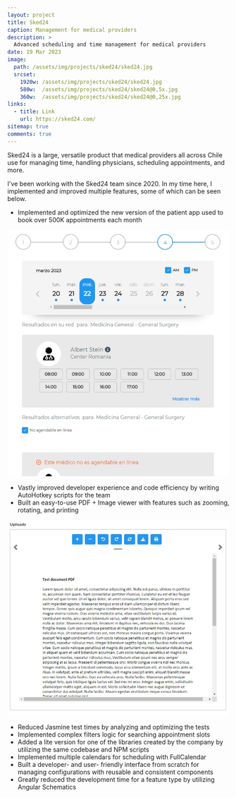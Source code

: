 ```yaml
---
layout: project
title: Sked24
caption: Management for medical providers
description: >
  Advanced scheduling and time management for medical providers
date: 19 Mar 2023
image: 
  path: /assets/img/projects/sked24/sked24.jpg
  srcset: 
    1920w: /assets/img/projects/sked24/sked24.jpg
    580w:  /assets/img/projects/sked24/sked24@0,5x.jpg
    360w:  /assets/img/projects/sked24/sked24@0,25x.jpg
links:
  - title: Link
    url: https://sked24.com/
sitemap: true
comments: true
---
```


Sked24 is a large, versatile product that medical providers all across Chile use for managing time, handling physicians, scheduling appointments, and more.

I've been working with the Sked24 team since 2020. In my time here, I implemented and improved multiple features, some of which can be seen below.

- Implemented and optimized the new version of the patient app used to book over 500K appointments each month

![Patient app](/assets/img/projects/sked24/patient-app.jpg)

- Vastly improved developer experience and code efficiency by writing AutoHotkey scripts for the team
- Built an easy-to-use PDF + Image viewer with features such as zooming, rotating, and printing

![Patient app](/assets/img/projects/sked24/img-pdf-viewer.jpg)

- Reduced Jasmine test times by analyzing and optimizing the tests
- Implemented complex filters logic for searching appointment slots
- Added a lite version for one of the libraries created by the company by utilizing the same codebase and NPM scripts
- Implemented multiple calendars for scheduling with FullCalendar
- Built a developer- and user- friendly interface from scratch for managing configurations with reusable and consistent components
- Greatly reduced the development time for a feature type by utilizing Angular Schematics
